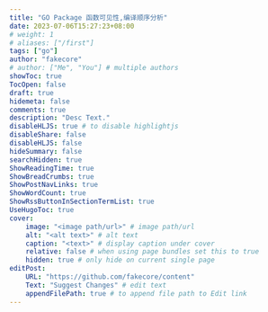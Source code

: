 ```yaml
---
title: "GO Package 函数可见性,编译顺序分析"
date: 2023-07-06T15:27:23+08:00
# weight: 1
# aliases: ["/first"]
tags: ["go"]
author: "fakecore"
# author: ["Me", "You"] # multiple authors
showToc: true
TocOpen: false
draft: true
hidemeta: false
comments: true
description: "Desc Text."
disableHLJS: true # to disable highlightjs
disableShare: false
disableHLJS: false
hideSummary: false
searchHidden: true
ShowReadingTime: true
ShowBreadCrumbs: true
ShowPostNavLinks: true
ShowWordCount: true
ShowRssButtonInSectionTermList: true
UseHugoToc: true
cover:
    image: "<image path/url>" # image path/url
    alt: "<alt text>" # alt text
    caption: "<text>" # display caption under cover
    relative: false # when using page bundles set this to true
    hidden: true # only hide on current single page
editPost:
    URL: "https://github.com/fakecore/content"
    Text: "Suggest Changes" # edit text
    appendFilePath: true # to append file path to Edit link
---
```




